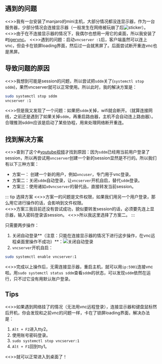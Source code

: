 ## 遇到的问题
<<>>我有一台安装了manjaro的mini主机，大部分情况都没连显示器，作为一台服务器，少部分情况会连接显示器（一般发生在网络被玩崩了后![sticker](aru/13)）。
<<>>由于在不连接显示器的情况下，我偶尔也想用一用它的桌面，所以我安装了#[tigervnc](https://wiki.archlinux.org/title/TigerVNC)。
<<>>遇到的问题：启动`vncserver :1`后，客户端虽然可以连上vnc，但会卡在锁屏loading界面，然后过一会就黑屏了。后面尝试断开重连vnc也是黑屏。

## 导致问题的原因
<<>>我想到可能是session的问题，所以尝试把`sddm`关了(`systemctl stop sddm`)，果然vncserver就可以正常使用。所以此时，我的解决方案是：
```sh
sudo systemctl stop sddm
vncserver :1
```
<<>>但是我又发现了一个问题：如果把`sddm`关掉，wifi就会断开。（就算连接网线，之前还是遇到了如果关掉`sddm`，再重启路由器，主机不会自动连上路由器）。合理推测sddm应该是启动了某些协程，用来处理网络断开重连。

## 找到解决方案
<<>>查到了这个#[youtube视频](https://www.youtube.com/watch?v=w1HS_xVnFFo)才找到原因：因为`sddm`已经用当前用户登录了session，所以再尝试用`vncserver`创建一个新的session显然是不行的。所以我们有以下三种方案：
* 方案一： 创建一个新的用户，例如`vncuser`，专门用于vnc登录。
* 方案二：关闭`sddm`自动登录，让`vncserver`开机自启，替代`sddm`登录。
* 方案三：使用诸如`x0vncserver`的替代品，直接转发当前session。

::: tip 选择方案
<<>>方案一的问题是文件权限，如果我们用另一个用户登录，那么用它进行操作的话，会影响到文件权限。  
<<>>方案三我目前还没有尝试成功，貌似要转发session的话，必须要先连上显示器，输入密码登录该session。
<<>>所以我这里选择了方案二。
:::

只需要两步操作：
1. 关闭自动登录**（注意：只能在连接显示器的情况下进行这步操作，在vnc远程桌面里操作不成功）**：![关闭自动登录](https://s2.loli.net/2023/06/02/zCQTx81roNgBG9W.png)
2. `vncserver`开机自启：
```sh
sudo systemctl enable vncserver:1
```
<<>>完成以上操作后，无需连接显示器，重启主机，就可以用`ip:5901`连接vnc啦。用`sudo systemctl status sddm`查看`sddm`的状态，可以发现`sddm`依然在运行，只不过它没有用默认账户登录。

## Tips
<<>>如果遇到网络挂了的情况（无法用vnc远程登录），连接显示器和键盘鼠标然后开机，你会发现和之前vnc的问题一样，卡在了锁屏loading界面，解决办法是：
1. `Alt + F2`进入tty2。
2. 使用账号密码登录。
3. `sudo systemctl stop vncserver:1`
4. `Alt + F1`回到tty1。

<<>>就可以正常进入到桌面了！
